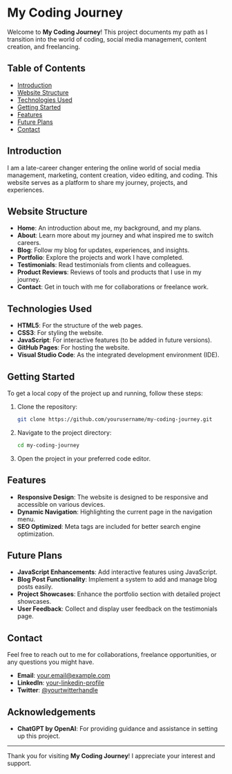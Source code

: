 # My Coding Journey

Welcome to **My Coding Journey**! This project documents my path as I transition into the world of coding, social media management, content creation, and freelancing.

## Table of Contents

- [Introduction](#introduction)
- [Website Structure](#website-structure)
- [Technologies Used](#technologies-used)
- [Getting Started](#getting-started)
- [Features](#features)
- [Future Plans](#future-plans)
- [Contact](#contact)

## Introduction

I am a late-career changer entering the online world of social media management, marketing, content creation, video editing, and coding. This website serves as a platform to share my journey, projects, and experiences.

## Website Structure

- **Home**: An introduction about me, my background, and my plans.
- **About**: Learn more about my journey and what inspired me to switch careers.
- **Blog**: Follow my blog for updates, experiences, and insights.
- **Portfolio**: Explore the projects and work I have completed.
- **Testimonials**: Read testimonials from clients and colleagues.
- **Product Reviews**: Reviews of tools and products that I use in my journey.
- **Contact**: Get in touch with me for collaborations or freelance work.

## Technologies Used

- **HTML5**: For the structure of the web pages.
- **CSS3**: For styling the website.
- **JavaScript**: For interactive features (to be added in future versions).
- **GitHub Pages**: For hosting the website.
- **Visual Studio Code**: As the integrated development environment (IDE).

## Getting Started

To get a local copy of the project up and running, follow these steps:

1. Clone the repository:
    ```bash
    git clone https://github.com/yourusername/my-coding-journey.git
    ```
2. Navigate to the project directory:
    ```bash
    cd my-coding-journey
    ```
3. Open the project in your preferred code editor.

## Features

- **Responsive Design**: The website is designed to be responsive and accessible on various devices.
- **Dynamic Navigation**: Highlighting the current page in the navigation menu.
- **SEO Optimized**: Meta tags are included for better search engine optimization.

## Future Plans

- **JavaScript Enhancements**: Add interactive features using JavaScript.
- **Blog Post Functionality**: Implement a system to add and manage blog posts easily.
- **Project Showcases**: Enhance the portfolio section with detailed project showcases.
- **User Feedback**: Collect and display user feedback on the testimonials page.

## Contact

Feel free to reach out to me for collaborations, freelance opportunities, or any questions you might have.

- **Email**: [your.email@example.com](mailto:your.email@example.com)
- **LinkedIn**: [your-linkedin-profile](https://www.linkedin.com/in/your-linkedin-profile)
- **Twitter**: [@yourtwitterhandle](https://twitter.com/yourtwitterhandle)

## Acknowledgements

- **ChatGPT by OpenAI**: For providing guidance and assistance in setting up this project.

---

Thank you for visiting **My Coding Journey**! I appreciate your interest and support.
